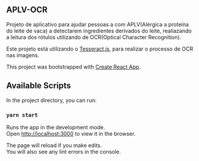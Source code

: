 ## APLV-OCR
Projeto de aplicativo para ajudar pessoas a com APLV(Alérgica a proteína do leite de vaca) a detectarem ingredientes derivados do leite, realiazando a leitura dos rótulos utilizando de OCR(Optical Character Recognition).

Este projeto está utilizando o [Tesseract.js](https://github.com/naptha/tesseract.js), para realizar o processo de OCR nas imagens.

This project was bootstrapped with [Create React App](https://github.com/facebook/create-react-app).

## Available Scripts

In the project directory, you can run:

### `yarn start`

Runs the app in the development mode.<br />
Open [http://localhost:3000](http://localhost:3000) to view it in the browser.

The page will reload if you make edits.<br />
You will also see any lint errors in the console.

